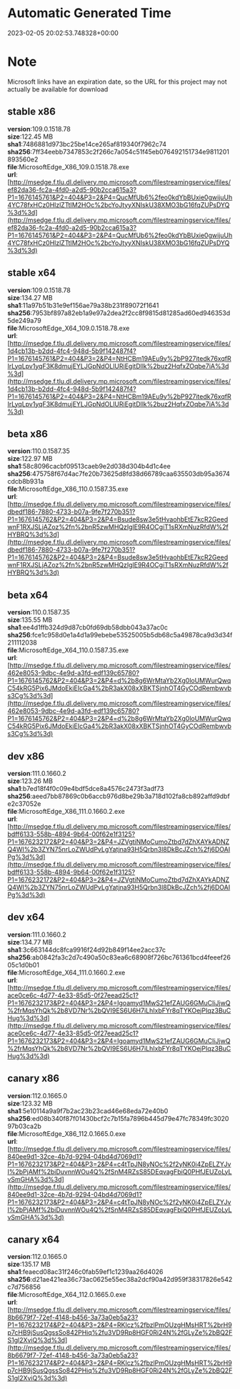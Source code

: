 # Automatic Generated Time
2023-02-05 20:02:53.748328+00:00

# Note
Microsoft links have an expiration date, so the URL for this project may not actually be available for download

## stable x86
**version**:109.0.1518.78  
**size**:122.45 MB  
**sha1**:7486881d973bc25be14ce265af819340f7962c74  
**sha256**:7ff34eebb7347853c2f266c7a054c51f45eb076492151734e9811201893560e2  
**file**:MicrosoftEdge_X86_109.0.1518.78.exe  
**url**:[http://msedge.f.tlu.dl.delivery.mp.microsoft.com/filestreamingservice/files/ef82da36-fc2a-4fd0-a2d5-90b2cca615a3?P1=1676145761&P2=404&P3=2&P4=QucMfUb6%2feo0kdYbBUxie0gwijuUh4YC78fxHCz0HlzlZTtIM2HOc%2bcYoJtyyXNIskU38XMO3bG16fqZUPsDYQ%3d%3d](http://msedge.f.tlu.dl.delivery.mp.microsoft.com/filestreamingservice/files/ef82da36-fc2a-4fd0-a2d5-90b2cca615a3?P1=1676145761&P2=404&P3=2&P4=QucMfUb6%2feo0kdYbBUxie0gwijuUh4YC78fxHCz0HlzlZTtIM2HOc%2bcYoJtyyXNIskU38XMO3bG16fqZUPsDYQ%3d%3d)  

## stable x64
**version**:109.0.1518.78  
**size**:134.27 MB  
**sha1**:11a97b51b31e9ef156ae79a38b231f89072f1641  
**sha256**:7953bf897a82eb1a9e97a2dea2f2cc8f9815d81285ad60ed946353d5de249a79  
**file**:MicrosoftEdge_X64_109.0.1518.78.exe  
**url**:[http://msedge.f.tlu.dl.delivery.mp.microsoft.com/filestreamingservice/files/1d4cb13b-b2dd-4fc4-948d-5b9f142487f4?P1=1676145761&P2=404&P3=2&P4=NtHCBm19AEu9y%2bP927itedk76xqfRIrLyqLpv1yqF3K8dmujEYLJGpNdOLlURiEgitDllk%2buz2HqfxZOqbe7iA%3d%3d](http://msedge.f.tlu.dl.delivery.mp.microsoft.com/filestreamingservice/files/1d4cb13b-b2dd-4fc4-948d-5b9f142487f4?P1=1676145761&P2=404&P3=2&P4=NtHCBm19AEu9y%2bP927itedk76xqfRIrLyqLpv1yqF3K8dmujEYLJGpNdOLlURiEgitDllk%2buz2HqfxZOqbe7iA%3d%3d)  

## beta x86
**version**:110.0.1587.35  
**size**:122.97 MB  
**sha1**:58c8096cacbf09513caeb9e2d038d304b4d1c4ee  
**sha256**:475758f67d4ac7fe20b73625d8fd38d66789caa635503db95a3674cdcb8b931a  
**file**:MicrosoftEdge_X86_110.0.1587.35.exe  
**url**:[http://msedge.f.tlu.dl.delivery.mp.microsoft.com/filestreamingservice/files/dbedf186-7880-4733-b07a-9fe7f270b351?P1=1676145762&P2=404&P3=2&P4=Bsude8sw3e5tHvaohbEtE7kcR2GeedwnF1RXJSLjAZoz%2fn%2bnR5zwMHQzIglE9R4OCgiT1sRXmNuzRfdW%2fHYBRQ%3d%3d](http://msedge.f.tlu.dl.delivery.mp.microsoft.com/filestreamingservice/files/dbedf186-7880-4733-b07a-9fe7f270b351?P1=1676145762&P2=404&P3=2&P4=Bsude8sw3e5tHvaohbEtE7kcR2GeedwnF1RXJSLjAZoz%2fn%2bnR5zwMHQzIglE9R4OCgiT1sRXmNuzRfdW%2fHYBRQ%3d%3d)  

## beta x64
**version**:110.0.1587.35  
**size**:135.55 MB  
**sha1**:ee4d1ffb324d9d87cb0fd69db58dbb043a37ac0c  
**sha256**:fce1c958d0e1a4d1a99ebebe53525005b5db68c5a49878ca9d3d34f211112038  
**file**:MicrosoftEdge_X64_110.0.1587.35.exe  
**url**:[http://msedge.f.tlu.dl.delivery.mp.microsoft.com/filestreamingservice/files/462e8053-9dbc-4e9d-a3fd-edf139c65780?P1=1676145762&P2=404&P3=2&P4=d%2b8g6WrMtaYb2Xg0loUMWurQwqC54kRG5Pix6JMdoEkiEIcGa4%2bR3akX08xXBKTSjnhOT4GyCOdRembwvbs3Cg%3d%3d](http://msedge.f.tlu.dl.delivery.mp.microsoft.com/filestreamingservice/files/462e8053-9dbc-4e9d-a3fd-edf139c65780?P1=1676145762&P2=404&P3=2&P4=d%2b8g6WrMtaYb2Xg0loUMWurQwqC54kRG5Pix6JMdoEkiEIcGa4%2bR3akX08xXBKTSjnhOT4GyCOdRembwvbs3Cg%3d%3d)  

## dev x86
**version**:111.0.1660.2  
**size**:123.26 MB  
**sha1**:b7ed18f4f0c09e4bdf5dce8a4576c2473f3adf73  
**sha256**:aeed7bb87869c0b6accb976d8be29b3a718d102fa8cb892affd9dbfe2c37052e  
**file**:MicrosoftEdge_X86_111.0.1660.2.exe  
**url**:[http://msedge.f.tlu.dl.delivery.mp.microsoft.com/filestreamingservice/files/bdff6133-558b-4894-9b64-00f62e1f3125?P1=1676232172&P2=404&P3=2&P4=JZVgtiNMoCumoZtbd7dZhXAYkADNZQ4WI%2b3ZYN75nrLoZWUdPvLgYatjna93H5Qrbn3l8DkBcJZch%2fj6DOAIPg%3d%3d](http://msedge.f.tlu.dl.delivery.mp.microsoft.com/filestreamingservice/files/bdff6133-558b-4894-9b64-00f62e1f3125?P1=1676232172&P2=404&P3=2&P4=JZVgtiNMoCumoZtbd7dZhXAYkADNZQ4WI%2b3ZYN75nrLoZWUdPvLgYatjna93H5Qrbn3l8DkBcJZch%2fj6DOAIPg%3d%3d)  

## dev x64
**version**:111.0.1660.2  
**size**:134.77 MB  
**sha1**:3c663144dc8fca9916f24d92b849f14ee2acc37c  
**sha256**:ab0842fa3c2d7c490a50c83ea6c68908f726bc761361bcd4feeef2605c1d0b01  
**file**:MicrosoftEdge_X64_111.0.1660.2.exe  
**url**:[http://msedge.f.tlu.dl.delivery.mp.microsoft.com/filestreamingservice/files/ace0ce6c-4d77-4e33-85d5-0f27eead25c1?P1=1676232173&P2=404&P3=2&P4=Igoamyd1MwS21efZAUG6GMuCIiJjwQ%2frMqsYhQk%2b8VD7Nr%2bQVI9ES6U6H7iLhIxbFYr8qTYKOejPIqz3BuCHug%3d%3d](http://msedge.f.tlu.dl.delivery.mp.microsoft.com/filestreamingservice/files/ace0ce6c-4d77-4e33-85d5-0f27eead25c1?P1=1676232173&P2=404&P3=2&P4=Igoamyd1MwS21efZAUG6GMuCIiJjwQ%2frMqsYhQk%2b8VD7Nr%2bQVI9ES6U6H7iLhIxbFYr8qTYKOejPIqz3BuCHug%3d%3d)  

## canary x86
**version**:112.0.1665.0  
**size**:123.32 MB  
**sha1**:5e10114a9a9f7b2ac23b23cad46e68eda72e40b0  
**sha256**:ed08b340f87f01430bcf2c7b15fa7896b445d79e47fc78349fc302097b03ca2b  
**file**:MicrosoftEdge_X86_112.0.1665.0.exe  
**url**:[http://msedge.f.tlu.dl.delivery.mp.microsoft.com/filestreamingservice/files/840ee9d1-32ce-4b7d-9294-04bd4d7069d1?P1=1676232173&P2=404&P3=2&P4=c4tTpJN8yNOc%2f2yNK0i4ZpELZYJvI%2bPjAMf%2biDuvnnWOu4Q%2fSnM4RZsS85DEqvagFbiQ0PHfJEUZoLyLvSmGHA%3d%3d](http://msedge.f.tlu.dl.delivery.mp.microsoft.com/filestreamingservice/files/840ee9d1-32ce-4b7d-9294-04bd4d7069d1?P1=1676232173&P2=404&P3=2&P4=c4tTpJN8yNOc%2f2yNK0i4ZpELZYJvI%2bPjAMf%2biDuvnnWOu4Q%2fSnM4RZsS85DEqvagFbiQ0PHfJEUZoLyLvSmGHA%3d%3d)  

## canary x64
**version**:112.0.1665.0  
**size**:135.17 MB  
**sha1**:feaecd08ac31f246c0fab59ef1c1239aa26d4026  
**sha256**:d21ae421ea36c73ac0625e55ec38a2dcf90a42d959f38317826e542c7d756856  
**file**:MicrosoftEdge_X64_112.0.1665.0.exe  
**url**:[http://msedge.f.tlu.dl.delivery.mp.microsoft.com/filestreamingservice/files/8b6679f7-72ef-4148-b456-3a73a0eb5a23?P1=1676232174&P2=404&P3=2&P4=RKlcz%2fbzlPmOUzgHMsHRT%2brH9p7cHB9jSusQgssSo842PHiq%2fu3VD9Rp8HGF0Ri24N%2fGLyZe%2bBQ2FS1gl2XviQ%3d%3d](http://msedge.f.tlu.dl.delivery.mp.microsoft.com/filestreamingservice/files/8b6679f7-72ef-4148-b456-3a73a0eb5a23?P1=1676232174&P2=404&P3=2&P4=RKlcz%2fbzlPmOUzgHMsHRT%2brH9p7cHB9jSusQgssSo842PHiq%2fu3VD9Rp8HGF0Ri24N%2fGLyZe%2bBQ2FS1gl2XviQ%3d%3d)  

